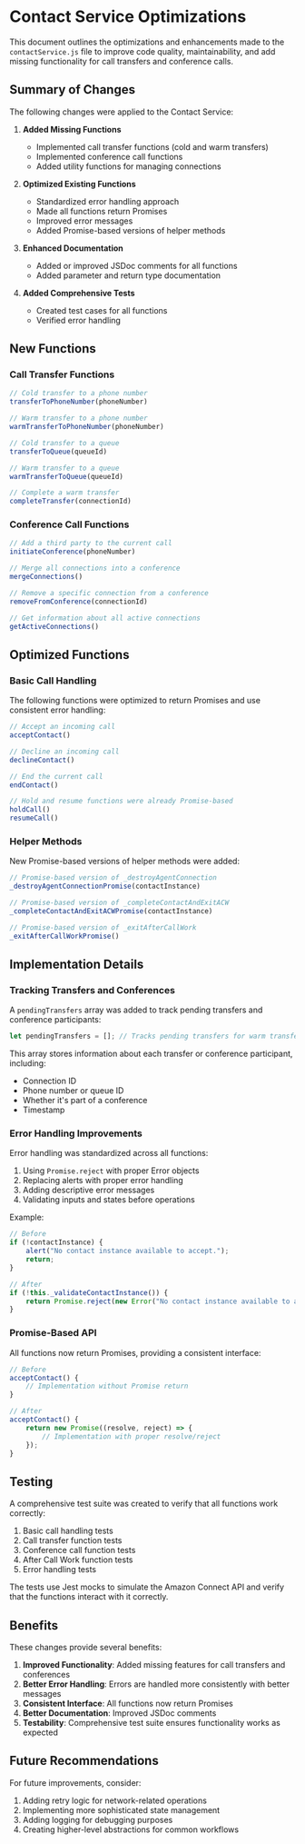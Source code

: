 # Contact Service Optimizations

This document outlines the optimizations and enhancements made to the `contactService.js` file to improve code quality, maintainability, and add missing functionality for call transfers and conference calls.

## Summary of Changes

The following changes were applied to the Contact Service:

1. **Added Missing Functions**
   - Implemented call transfer functions (cold and warm transfers)
   - Implemented conference call functions
   - Added utility functions for managing connections

2. **Optimized Existing Functions**
   - Standardized error handling approach
   - Made all functions return Promises
   - Improved error messages
   - Added Promise-based versions of helper methods

3. **Enhanced Documentation**
   - Added or improved JSDoc comments for all functions
   - Added parameter and return type documentation

4. **Added Comprehensive Tests**
   - Created test cases for all functions
   - Verified error handling

## New Functions

### Call Transfer Functions

```javascript
// Cold transfer to a phone number
transferToPhoneNumber(phoneNumber)

// Warm transfer to a phone number
warmTransferToPhoneNumber(phoneNumber)

// Cold transfer to a queue
transferToQueue(queueId)

// Warm transfer to a queue
warmTransferToQueue(queueId)

// Complete a warm transfer
completeTransfer(connectionId)
```

### Conference Call Functions

```javascript
// Add a third party to the current call
initiateConference(phoneNumber)

// Merge all connections into a conference
mergeConnections()

// Remove a specific connection from a conference
removeFromConference(connectionId)

// Get information about all active connections
getActiveConnections()
```

## Optimized Functions

### Basic Call Handling

The following functions were optimized to return Promises and use consistent error handling:

```javascript
// Accept an incoming call
acceptContact()

// Decline an incoming call
declineContact()

// End the current call
endContact()

// Hold and resume functions were already Promise-based
holdCall()
resumeCall()
```

### Helper Methods

New Promise-based versions of helper methods were added:

```javascript
// Promise-based version of _destroyAgentConnection
_destroyAgentConnectionPromise(contactInstance)

// Promise-based version of _completeContactAndExitACW
_completeContactAndExitACWPromise(contactInstance)

// Promise-based version of _exitAfterCallWork
_exitAfterCallWorkPromise()
```

## Implementation Details

### Tracking Transfers and Conferences

A `pendingTransfers` array was added to track pending transfers and conference participants:

```javascript
let pendingTransfers = []; // Tracks pending transfers for warm transfer management
```

This array stores information about each transfer or conference participant, including:
- Connection ID
- Phone number or queue ID
- Whether it's part of a conference
- Timestamp

### Error Handling Improvements

Error handling was standardized across all functions:

1. Using `Promise.reject` with proper Error objects
2. Replacing alerts with proper error handling
3. Adding descriptive error messages
4. Validating inputs and states before operations

Example:

```javascript
// Before
if (!contactInstance) {
    alert("No contact instance available to accept.");
    return;
}

// After
if (!this._validateContactInstance()) {
    return Promise.reject(new Error("No contact instance available to accept."));
}
```

### Promise-Based API

All functions now return Promises, providing a consistent interface:

```javascript
// Before
acceptContact() {
    // Implementation without Promise return
}

// After
acceptContact() {
    return new Promise((resolve, reject) => {
        // Implementation with proper resolve/reject
    });
}
```

## Testing

A comprehensive test suite was created to verify that all functions work correctly:

1. Basic call handling tests
2. Call transfer function tests
3. Conference call function tests
4. After Call Work function tests
5. Error handling tests

The tests use Jest mocks to simulate the Amazon Connect API and verify that the functions interact with it correctly.

## Benefits

These changes provide several benefits:

1. **Improved Functionality**: Added missing features for call transfers and conferences
2. **Better Error Handling**: Errors are handled more consistently with better messages
3. **Consistent Interface**: All functions now return Promises
4. **Better Documentation**: Improved JSDoc comments
5. **Testability**: Comprehensive test suite ensures functionality works as expected

## Future Recommendations

For future improvements, consider:

1. Adding retry logic for network-related operations
2. Implementing more sophisticated state management
3. Adding logging for debugging purposes
4. Creating higher-level abstractions for common workflows